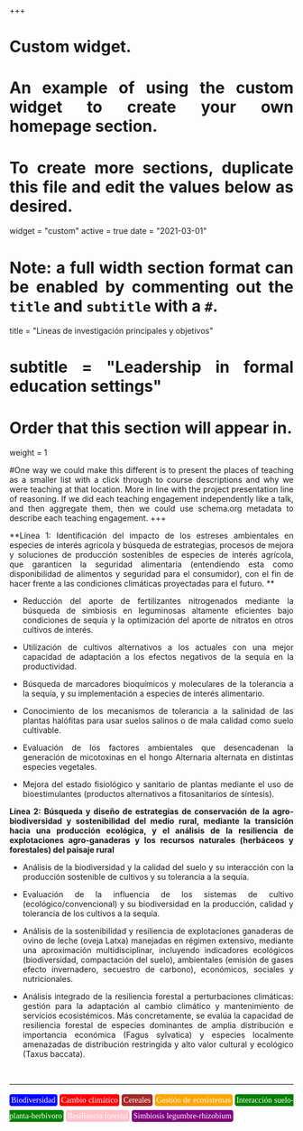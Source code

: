 +++
# Custom widget.
# An example of using the custom widget to create your own homepage section.
# To create more sections, duplicate this file and edit the values below as desired.
widget = "custom"
active = true
date = "2021-03-01"

# Note: a full width section format can be enabled by commenting out the `title` and `subtitle` with a `#`.
title = "Líneas de investigación principales y objetivos"
# subtitle = "Leadership in formal education settings"


# Order that this section will appear in.
weight = 1

#One way we could make this different is to present the places of teaching as a smaller list with a click through to course descriptions and why we were teaching at that location. More in line with the project presentation line of reasoning. If we did each teaching engagement independently like a talk, and then aggregate them, then we could use schema.org metadata to describe each teaching engagement.
+++
<body style="text-align:justify">

**Línea 1:  Identificación del impacto de los estreses ambientales en especies de interés agrícola y búsqueda de estrategias, procesos de mejora y soluciones de producción sostenibles de especies de interés agrícola, que garanticen la seguridad alimentaria (entendiendo esta como disponibilidad de alimentos y seguridad para el consumidor), con el fin de hacer frente a las condiciones climáticas proyectadas para el futuro. **

+ Reducción del aporte de fertilizantes nitrogenados mediante la búsqueda de simbiosis en leguminosas altamente eficientes bajo condiciones de sequía y la optimización del aporte de nitratos en otros cultivos de interés.

+ Utilización de cultivos alternativos a los actuales con una mejor capacidad de adaptación a los efectos negativos de la sequía en la productividad.

+ Búsqueda de marcadores bioquímicos y moleculares de la tolerancia a la sequía, y su implementación a especies de interés alimentario.

+ Conocimiento de los mecanismos de tolerancia a la salinidad de las plantas halófitas para usar suelos salinos o de mala calidad como suelo cultivable.

+ Evaluación de los factores ambientales que desencadenan la generación de micotoxinas en el hongo Alternaria alternata en distintas especies vegetales.

+ Mejora del estado fisiológico y sanitario de plantas mediante el uso de bioestimulantes (productos alternativos a fitosanitarios de síntesis).


**Línea 2: Búsqueda y diseño de estrategias de conservación de la agro-biodiversidad y sostenibilidad del medio rural, mediante la transición hacia una producción ecológica, y el análisis de la resiliencia de explotaciones agro-ganaderas y los recursos naturales (herbáceos y forestales) del paisaje rural**

+  Análisis de la biodiversidad y la calidad del suelo y su interacción con la producción sostenible de cultivos y su tolerancia a la sequía.

+ Evaluación de la influencia de los sistemas de cultivo (ecológico/convencional) y su biodiversidad en la producción, calidad y tolerancia de los cultivos a la sequía.

+ Análisis de la sostenibilidad y resiliencia de explotaciones ganaderas de ovino de leche (oveja Latxa) manejadas en régimen extensivo, mediante una aproximación multidisciplinar, incluyendo indicadores ecológicos (biodiversidad, compactación del suelo), ambientales (emisión de gases efecto invernadero, secuestro de carbono), económicos, sociales y nutricionales.

+ Análisis integrado de la resiliencia forestal a perturbaciones climáticas: gestión para la adaptación al cambio climático y mantenimiento de servicios ecosistémicos. Más concretamente, se evalúa la capacidad de resiliencia forestal de especies dominantes de amplia distribución e importancia económica (Fagus sylvatica) y especies localmente amenazadas de distribución restringida y alto valor cultural y ecológico (Taxus baccata).
</body>

<br>

---

<p style = "font-family:'Brush Script MT', cursive; line-height: 200%">
<span style="color:white; border-radius: 4px; padding: 3px; background-color:blue">Biodiversidad</span>
<span style="color:white; border-radius: 4px; padding: 3px; background-color:red">Cambio climático</span>
<span style="color:white; border-radius: 4px; padding: 3px; background-color:brown">Cereales</span>
<span style="color:white; border-radius: 4px; padding: 3px; background-color:orange">Gestión de ecosistemas</span>
<span style="color:white; border-radius: 4px; padding: 3px; background-color:green">Interacción suelo-planta-herbívoro</span>
<span style="color:white; border-radius: 4px; padding: 3px; background-color:pink">Resiliencia forestal</span>
<span style="color:white; border-radius: 4px; padding: 3px; background-color:purple">Simbiosis legumbre-rhizobium</span>

</p>

